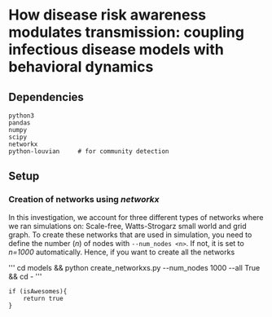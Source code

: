# How disease risk awareness modulates transmission: coupling infectious disease models with behavioral dynamics

## Dependencies
    python3
    pandas
    numpy
    scipy
    networkx
    python-louvian     # for community detection

## Setup


### Creation of networks using *networkx*

In this investigation, we account for three different types of networks where we ran simulations on: Scale-free, Watts-Strogarz small world and grid graph. To create these networks that are used in simulation, you need to define the number (*n*) of nodes with `--num_nodes <n>`. If not, it is set to *n=1000* automatically. Hence, if you want to create all the networks 

'''
cd models && python create_networkxs.py --num_nodes 1000 --all True && cd - 
'''

    if (isAwesomes){
        return true
    }